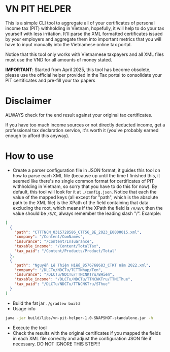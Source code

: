 # VN PIT HELPER

This is a simple CLI tool to aggregate all of your certificates of personal income tax (PIT) withholding in Vietnam,
hopefully, it will help to do your tax yourself with less irritation. It'll parse the XML formatted certificates
issued by your employers and aggregate them into important metrics that you will have to input manually into the
Vietnamese online tax portal.

Notice that this tool only works with Vietnamese taxpayers and all XML files must use the VND for all amounts of money
stated.

**IMPORTANT**: Started from April 2025, this tool has become obsolete, please use the official helper provided in the Tax 
portal to consolidate your PIT certificates and pre-fill your tax papers

# Disclaimer

ALWAYS check for the end result against your original tax certificates.

If you have too much income sources or not directly deducted income, get a professional tax declaration service, it's
worth it (you've probably earned enough to afford this anyway).

# How to use

- Create a parser configuration file in JSON format, it guides this tool on how to parse each XML file (because up until
  the time I finished this, it seemed like there's no single common format for certificates of PIT withholding in
  Vietnam, so sorry that you have to do this for now). By default, this tool will look for it at `./config.json`. Notice
  that each the value of the mapped keys (all except for "path", which is the absolute path to the XML file) is the
  XPath of the field containing that data excluding the root, which means if the XPath the field is `/A/B/C` then the
  value should be `/B/C`, always remember the leading slash "/". Example:

```json
[
  {
    "path": "CTTTNCN_0315728586_CTT56_BE_2023_E0000015.xml",
    "company": "/Content/ComNames",
    "insurance": "/Content/Insuarance",
    "taxable_income": "/Content/TotalTax",
    "tax_paid": "/Content/Products/Product/Total"
  },
  {
    "path": "Nguyễn Lê Thiện Hiếu_8576768683_CTKT năm 2022.xml",
    "company": "/DLCTu/NDCTu/TCTTNhap/Ten",
    "insurance": "/DLCTu/NDCTu/TTNCNKTru/BHiem",
    "taxable_income": "/DLCTu/NDCTu/TTNCNKTru/TTNCThue",
    "tax_paid": "/DLCTu/NDCTu/TTNCNKTru/SThue"
  }
]
```

- Build the fat jar ```./gradlew build```
- Usage info

```bash 
java -jar build/libs/vn-pit-helper-1.0-SNAPSHOT-standalone.jar -h
```

- Execute the tool
- Check the results with the original certificates if you mapped the fields in each XML file correctly and adjust the
  configuration JSON file if necessary. DO NOT IGNORE THIS STEP!!!
